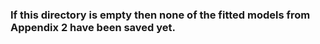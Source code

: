 
### If this directory is empty then none of the fitted models from Appendix 2 have been saved yet.
